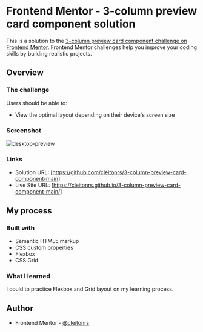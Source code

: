 # Frontend Mentor - 3-column preview card component solution

This is a solution to the [3-column preview card component challenge on Frontend Mentor](https://www.frontendmentor.io/challenges/3column-preview-card-component-pH92eAR2-). Frontend Mentor challenges help you improve your coding skills by building realistic projects. 


## Overview

### The challenge

Users should be able to:

- View the optimal layout depending on their device's screen size

### Screenshot

![desktop-preview](https://user-images.githubusercontent.com/62728037/120700938-a9e6be80-c488-11eb-8c06-69ef6984f82c.jpg)


### Links

- Solution URL: [https://github.com/cleitonrs/3-column-preview-card-component-main]
- Live Site URL: [https://cleitonrs.github.io/3-column-preview-card-component-main/]

## My process

### Built with

- Semantic HTML5 markup
- CSS custom properties
- Flexbox
- CSS Grid


### What I learned

I could to practice Flexbox and Grid layout on my learning process.


## Author

- Frontend Mentor - [@cleitonrs](https://www.frontendmentor.io/profile/cleitonrs)

